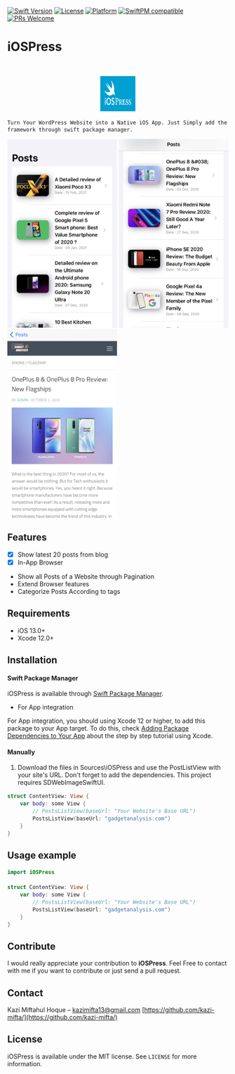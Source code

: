 
[![Swift Version][swift-image]][swift-url]
[![License][license-image]][license-url]
[![Platform](https://img.shields.io/cocoapods/p/LFAlertController.svg?style=flat)](http://cocoapods.org/pods/LFAlertController)
[![SwiftPM compatible](https://img.shields.io/badge/SwiftPM-compatible-brightgreen.svg)](https://swift.org/package-manager/)
[![PRs Welcome](https://img.shields.io/badge/PRs-welcome-brightgreen.svg?style=flat-square)](http://makeapullrequest.com)

# iOSPress
<br />
<p align="center">
  <a href="https://github.com/kazi-mifta/iOSPress">
    <img src="Readme_Assets/iOSPress_Logo.png" alt="Logo" width="80" height="80">
  </a>
  <p align="center">
  
    Turn Your WordPress Website into a Native iOS App. Just Simply add the framework through swift package manager.
  </p>
</p>

<p align="row">
<img src= "Readme_Assets/screen_1.jpg" width="250" >
<img src= "Readme_Assets/screen_2.jpg" width="250" >
<img src= "Readme_Assets/screen_3.jpg" width="250" >
</p>

## Features

- [x] Show latest 20 posts from blog
- [x] In-App Browser 
- Show all Posts of a Website through Pagination
-  Extend Browser features
-  Categorize Posts According to tags

## Requirements

- iOS 13.0+
- Xcode 12.0+

## Installation

#### Swift Package Manager

iOSPress is available through [Swift Package Manager](https://swift.org/package-manager/).

+ For App integration

For App integration, you should using Xcode 12 or higher, to add this package to your App target. To do this, check [Adding Package Dependencies to Your App](https://developer.apple.com/documentation/xcode/adding_package_dependencies_to_your_app?language=objc) about the step by step tutorial using Xcode.


#### Manually
1. Download the files in Sources\iOSPress and use the PostListView with your site's URL. Don't forget to add the dependencies. This project requires SDWebImageSwiftUI.
```swift
struct ContentView: View {
    var body: some View {
        // PostsListView(baseUrl: "Your Website's Base URL")
        PostsListView(baseUrl: "gadgetanalysis.com")
    }
}
```
## Usage example 

```swift
import iOSPress

struct ContentView: View {
    var body: some View {
        // PostsListView(baseUrl: "Your Website's Base URL")
        PostsListView(baseUrl: "gadgetanalysis.com")
    }
}
```

## Contribute

I would really appreciate your contribution to **iOSPress**. Feel Free to contact with me if you want to contribute or just send a pull request.

## Contact

Kazi Miftahul Hoque – kazimifta13@gmail.com
[https://github.com/kazi-mifta/](https://github.com/kazi-mifta/)

## License
iOSPress is available under the MIT license. See ``LICENSE`` for more information.



[swift-image]:https://img.shields.io/badge/swift-5.0-orange.svg
[swift-url]: https://swift.org/
[license-image]: https://img.shields.io/badge/License-MIT-blue.svg
[license-url]: LICENSE
[codebeat-image]: https://codebeat.co/badges/c19b47ea-2f9d-45df-8458-b2d952fe9dad
[codebeat-url]: https://codebeat.co/projects/github-com-vsouza-awesomeios-com
